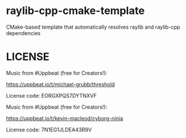 # raylib-cpp-cmake-template
CMake-based template that automatically resolves raylib and raylib-cpp dependencies


# LICENSE

Music from #Uppbeat (free for Creators!):

https://uppbeat.io/t/michael-grubb/threshold

License code: EORGXPQS7DYTNXVF

Music from #Uppbeat (free for Creators!):

https://uppbeat.io/t/kevin-macleod/cyborg-ninja

License code: 7N1EG1JLDEA43R9V